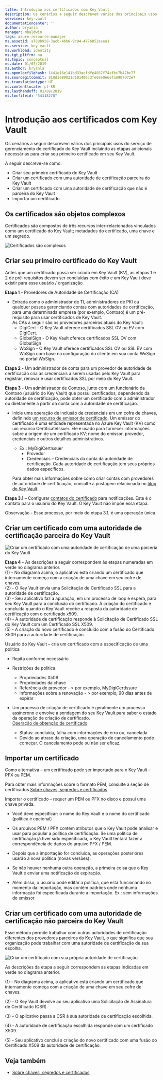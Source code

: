 ```yaml
---
title: Introdução aos certificados com Key Vault
description: Os cenários a seguir descrevem vários dos principais usos do serviço de gerenciamento de certificado do Key Vault incluindo as etapas adicionais necessárias para criar seu primeiro certificado em seu Key Vault.
services: key-vault
documentationcenter: ''
author: bryanla
manager: mbaldwin
tags: azure-resource-manager
ms.assetid: a788b958-3acb-4bb6-9c94-4776852aeea1
ms.service: key-vault
ms.workload: identity
ms.tgt_pltfrm: na
ms.topic: conceptual
ms.date: 01/07/2019
ms.author: bryanla
ms.openlocfilehash: 1441e16e141bd33acfdfe4087f74afbc7b47bc77
ms.sourcegitcommit: 818d3e89821d101406c3fe68e0e6efa8907072e7
ms.translationtype: HT
ms.contentlocale: pt-BR
ms.lasthandoff: 01/09/2019
ms.locfileid: "54118278"
---
```

# <a name="get-started-with-key-vault-certificates"></a>Introdução aos certificados com Key Vault
Os cenários a seguir descrevem vários dos principais usos do serviço de gerenciamento de certificado do Key Vault incluindo as etapas adicionais necessárias para criar seu primeiro certificado em seu Key Vault.

A seguir descreve-se como:
- Criar seu primeiro certificado do Key Vault
- Criar um certificado com uma autoridade de certificação parceira do Key Vault
- Criar um certificado com uma autoridade de certificação que não é parceira do Key Vault
- Importar um certificado

## <a name="certificates-are-complex-objects"></a>Os certificados são objetos complexos
Certificados são compostos de três recursos inter-relacionados vinculados como um certificado do Key Vault; metadados do certificado, uma chave e um segredo.


![Certificados são complexos](media/azure-key-vault.png)


## <a name="creating-your-first-key-vault-certificate"></a>Criar seu primeiro certificado do Key Vault  
 Antes que um certificado possa ser criado em Key Vault (KV), as etapas 1 e 2 de pré-requisitos devem ser concluídas com êxito e um Key Vault deve existir para esse usuário / organização.  

**Etapa 1** - Provedores de Autoridade de Certificação (CA)  
-   Entrada como o administrador de TI, administradores de PKI ou qualquer pessoa gerenciando contas com autoridades de certificação, para uma determinada empresa (por exemplo, Contoso) é um pré-requisito para usar certificados de Key Vault.  
    As CAs a seguir são os provedores parceiros atuais do Key Vault:  
    -   DigiCert - O Key Vault oferece certificados SSL OV ou EV com DigiCert.  
    -   GlobalSign - O Key Vault oferece certificados SSL OV com GlobalSign  
    -   WoSign - O Key Vault oferece certificados SSL OV ou SSL EV com WoSign com base na configuração do cliente em sua conta WoSign no portal WoSign.  

**Etapa 2** - Um administrador de conta para um provedor de autoridade de certificação cria as credenciais a serem usadas pelo Key Vault para registrar, renovar e usar certificados SSL por meio do Key Vault.

**Etapa 3** - Um administrador de Contoso, junto com um funcionário da Contoso (usuário do Key Vault) que possui certificados, dependendo da autoridade de certificação, pode obter um certificado com o administrador ou diretamente a partir da conta com a autoridade de certificação.  

-   Inicie uma operação de inclusão de credenciais em um cofre de chaves, definindo [um recurso de emissor de certificado](/rest/api/keyvault/setcertificateissuer/setcertificateissuer). Um emissor do certificado é uma entidade representada no Azure Key Vault (KV) como um recurso CertificateIssuer. Ele é usado para fornecer informações sobre a origem de um certificado KV; nome do emissor, provedor, credenciais e outros detalhes administrativos.
    -   Ex.: MyDigiCertIssuer  
        -   Provedor  
        -   Credenciais – Credenciais da conta da autoridade de certificação. Cada autoridade de certificação tem seus próprios dados específicos.  

     Para obter mais informações sobre como criar contas com provedores de autoridade de certificação, consulte a postagem relacionada no [blog do Key Vault](https://aka.ms/kvcertsblog).  

**Etapa 3.1** – Configurar [contatos do certificado](/rest/api/keyvault/setcertificatecontacts/setcertificatecontacts) para notificações. Este é o contato para o usuário do Key Vault. O Key Vault não impõe essa etapa.  

Observação - Esse processo, por meio de etapa 3.1, é uma operação única.  

## <a name="creating-a-certificate-with-a-ca-partnered-with-key-vault"></a>Criar um certificado com uma autoridade de certificação parceira do Key Vault

![Criar um certificado com uma autoridade de certificação de uma parceria do Key Vault](media/certificate-authority-2.png)

**Etapa 4** - As descrições a seguir correspondem às etapas numeradas em verde no diagrama anterior.  
  (1) - No diagrama acima, o aplicativo está criando um certificado que internamente começa com a criação de uma chave em seu cofre de chaves.  
  (2) - O Key Vault envia uma Solicitação de Certificado SSL para a autoridade de certificação.  
  (3) - Seu aplicativo faz a apuração, em um processo de loop e espera, para seu Key Vault para a conclusão do certificado. A criação do certificado é concluída quando o Key Vault recebe a resposta da autoridade de certificação com o certificado x509.  
  (4) - A autoridade de certificação responde à Solicitação de Certificado SSL do Key Vault com um Certificado SSL X509.  
  (5) - A criação do novo certificado é concluído com a fusão do Certificado X509 para a autoridade de certificação.  

  Usuário do Key Vault – cria um certificado com a especificação de uma política

  -   Repita conforme necessário  
  -   Restrições de política  
      -   Propriedades X509  
      -   Propriedades da chave  
      -   Referência do provedor - > por exemplo, MyDigiCertIssure  
      -   Informações sobre a renovação - > por exemplo, 90 dias antes de expirar  

  - Um processo de criação de certificado é geralmente um processo assíncrono e envolve a sondagem do seu Key Vault para saber o estado da operação de criação de certificado.  
[Operação de obtenção de certificado](/rest/api/keyvault/getcertificateoperation/getcertificateoperation)  
      -   Status: concluída, falha com informações de erro ou, cancelada  
      -   Devido ao atraso da criação, uma operação de cancelamento pode começar. O cancelamento pode ou não ser eficaz.  

## <a name="import-a-certificate"></a>Importar um certificado  
 Como alternativa – um certificado pode ser importado para o Key Vault – PFX ou PEM.  

 Para obter mais informações sobre o formato PEM, consulte a seção de certificados [Sobre chaves, segredos e certificados](about-keys-secrets-and-certificates.md).  

 Importar o certificado – requer um PEM ou PFX no disco e possui uma chave privada. 
-   Você deve especificar: o nome do Key Vault e o nome do certificado (política é opcional)

-   Os arquivos PEM / PFX contém atributos que o Key Vault pode analisar e usar para popular a política de certificação. Se uma política de certificação já tiver sido especificada, o Key Vault tentará fazer a correspondência de dados do arquivo PFX / PEM.  

-   Depois que a importação for concluída, as operações posteriores usarão a nova política (novas versões).  

-   Se não houver nenhuma outra operação, a primeira coisa que o Key Vault é enviar uma notificação de expiração. 

-   Além disso, o usuário pode editar a política, que está funcionando no momento da importação, mas contém padrões onde nenhuma informação foi especificada durante a importação. Ex.: sem informações do emissor  

## <a name="creating-a-certificate-with-a-ca-not-partnered-with-key-vault"></a>Criar um certificado com uma autoridade de certificação não parceira do Key Vault  
 Esse método permite trabalhar com outras autoridades de certificação diferentes dos provedores parceiros do Key Vault, o que significa que sua organização pode trabalhar com uma autoridade de certificação de sua escolha.  

![Criar um certificado com sua própria autoridade de certificação](media/certificate-authority-1.png)  

 As descrições da etapa a seguir correspondem às etapas indicadas em verde no diagrama anterior.  

  (1) - No diagrama acima, o aplicativo está criando um certificado que internamente começa com a criação de uma chave em seu cofre de chaves.  

  (2) - O Key Vault devolve ao seu aplicativo uma Solicitação de Assinatura de Certificado (CSR).  

  (3) - O aplicativo passa a CSR à sua autoridade de certificação escolhida.  

  (4) - A autoridade de certificação escolhida responde com um certificado X509.  

  (5) - Seu aplicativo conclui a criação do novo certificado com uma fusão do Certificado X509 da autoridade de certificação.

## <a name="see-also"></a>Veja também

- [Sobre chaves, segredos e certificados](about-keys-secrets-and-certificates.md)
